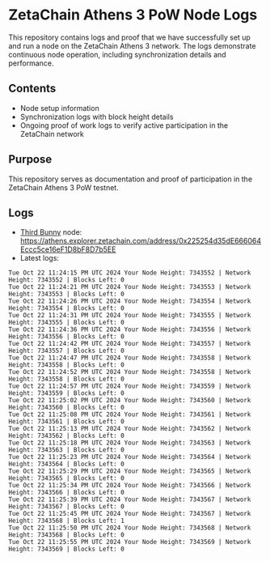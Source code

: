 # ZetaChain Athens 3 PoW Node Logs
This repository contains logs and proof that we have successfully set up and run a node on the ZetaChain Athens 3 network. The logs demonstrate continuous node operation, including synchronization details and performance.

## Contents
- Node setup information
- Synchronization logs with block height details
- Ongoing proof of work logs to verify active participation in the ZetaChain network

## Purpose
This repository serves as documentation and proof of participation in the ZetaChain Athens 3 PoW testnet.

## Logs

- [Third Bunny](https://thirdbunny.xyz/) node: https://athens.explorer.zetachain.com/address/0x225254d35dE666064Eccc5ce16eF1D8bF8D7b5EE
- Latest logs:
```
Tue Oct 22 11:24:15 PM UTC 2024 Your Node Height: 7343552 | Network Height: 7343552 | Blocks Left: 0
Tue Oct 22 11:24:21 PM UTC 2024 Your Node Height: 7343553 | Network Height: 7343553 | Blocks Left: 0
Tue Oct 22 11:24:26 PM UTC 2024 Your Node Height: 7343554 | Network Height: 7343554 | Blocks Left: 0
Tue Oct 22 11:24:31 PM UTC 2024 Your Node Height: 7343555 | Network Height: 7343555 | Blocks Left: 0
Tue Oct 22 11:24:36 PM UTC 2024 Your Node Height: 7343556 | Network Height: 7343556 | Blocks Left: 0
Tue Oct 22 11:24:42 PM UTC 2024 Your Node Height: 7343557 | Network Height: 7343557 | Blocks Left: 0
Tue Oct 22 11:24:47 PM UTC 2024 Your Node Height: 7343558 | Network Height: 7343558 | Blocks Left: 0
Tue Oct 22 11:24:52 PM UTC 2024 Your Node Height: 7343558 | Network Height: 7343558 | Blocks Left: 0
Tue Oct 22 11:24:57 PM UTC 2024 Your Node Height: 7343559 | Network Height: 7343559 | Blocks Left: 0
Tue Oct 22 11:25:02 PM UTC 2024 Your Node Height: 7343560 | Network Height: 7343560 | Blocks Left: 0
Tue Oct 22 11:25:08 PM UTC 2024 Your Node Height: 7343561 | Network Height: 7343561 | Blocks Left: 0
Tue Oct 22 11:25:13 PM UTC 2024 Your Node Height: 7343562 | Network Height: 7343562 | Blocks Left: 0
Tue Oct 22 11:25:18 PM UTC 2024 Your Node Height: 7343563 | Network Height: 7343563 | Blocks Left: 0
Tue Oct 22 11:25:23 PM UTC 2024 Your Node Height: 7343564 | Network Height: 7343564 | Blocks Left: 0
Tue Oct 22 11:25:29 PM UTC 2024 Your Node Height: 7343565 | Network Height: 7343565 | Blocks Left: 0
Tue Oct 22 11:25:34 PM UTC 2024 Your Node Height: 7343566 | Network Height: 7343566 | Blocks Left: 0
Tue Oct 22 11:25:39 PM UTC 2024 Your Node Height: 7343567 | Network Height: 7343567 | Blocks Left: 0
Tue Oct 22 11:25:45 PM UTC 2024 Your Node Height: 7343567 | Network Height: 7343568 | Blocks Left: 1
Tue Oct 22 11:25:50 PM UTC 2024 Your Node Height: 7343568 | Network Height: 7343568 | Blocks Left: 0
Tue Oct 22 11:25:55 PM UTC 2024 Your Node Height: 7343569 | Network Height: 7343569 | Blocks Left: 0
```
